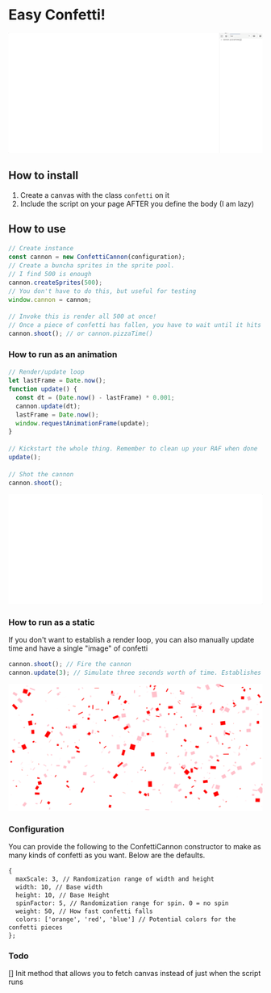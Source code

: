 # Easy Confetti!

![It's Pizza Time!](./pizza-time.gif)

## How to install

1. Create a canvas with the class `confetti` on it
2. Include the script on your page AFTER you define the body (I am lazy)

## How to use

```js
// Create instance
const cannon = new ConfettiCannon(configuration);
// Create a buncha sprites in the sprite pool.
// I find 500 is enough
cannon.createSprites(500);
// You don't have to do this, but useful for testing
window.cannon = cannon;

// Invoke this is render all 500 at once!
// Once a piece of confetti has fallen, you have to wait until it hits the ground to shoot more.
cannon.shoot(); // or cannon.pizzaTime()
```

### How to run as an animation

```js
// Render/update loop
let lastFrame = Date.now();
function update() {
  const dt = (Date.now() - lastFrame) * 0.001;
  cannon.update(dt);
  lastFrame = Date.now();
  window.requestAnimationFrame(update);
}

// Kickstart the whole thing. Remember to clean up your RAF when done
update();

// Shot the cannon
cannon.shoot();
```

![Blue Pizza!](./custom-pizza.gif)

### How to run as a static

If you don't want to establish a render loop, you can also manually update time and have a single "image" of confetti

```js
cannon.shoot(); // Fire the cannon
cannon.update(3); // Simulate three seconds worth of time. Establishes a full scene
```

![Valentine's Pizza!](./static-pizza.png)

### Configuration

You can provide the following to the ConfettiCannon constructor to make as many kinds of confetti as you want.
Below are the defaults.

```
{
  maxScale: 3, // Randomization range of width and height
  width: 10, // Base width
  height: 10, // Base Height
  spinFactor: 5, // Randomization range for spin. 0 = no spin
  weight: 50, // How fast confetti falls
  colors: ['orange', 'red', 'blue'] // Potential colors for the confetti pieces
};

```

### Todo

[] Init method that allows you to fetch canvas instead of just when the script runs
